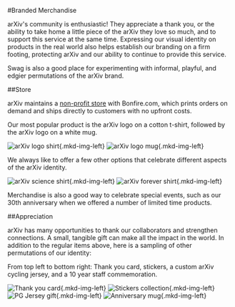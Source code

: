 #Branded Merchandise
<style>
.mkd-img-border {
  margin:1em 0px;
  padding:10px;
  border:.25em solid #ededed;
}
.mkd-horz-spacing {
  margin-right:1em;
  margin-left:1em;
}
.mkd-img-left {
  float:left;
  width:100%;
  margin-top:0;
}
.mkd-img-right {
  float:right;
  width:100%;
  margin-top:0;
}
.mkd-img-full {
  width:100% !important;
}
.mkd-img-60 {
  width:100% !important;
  margin:0 auto;
  display:block;
}
.mkd-img-thumb {
  max-width:150px !important;
}
.mkd-img-icon {
  border-radius:25%;
  width:150px;
  float:left;
  margin:0 .5em;
}
@media (min-width: 576px) {
  .mkd-img-left {
    width:calc(50% - 1.25em);
    margin-right:1em;
  }
  .mkd-img-right {
    width:calc(50% - 1.25em);
    margin-left:1em;
  }
  .mkd-img-60 {
    width:60% !important;
    margin:0 auto;
    display:block;
  }
}
</style>
arXiv's community is enthusiastic! They appreciate a thank you, or the ability to take home a little piece of the arXiv they love so much, and to support this service at the same time. Expressing our visual identity on products in the real world also helps establish our branding on a firm footing, protecting arXiv and our ability to continue to provide this service.

Swag is also a good place for experimenting with informal, playful, and edgier permutations of the arXiv brand.

##Store

arXiv maintains a [non-profit store](https://www.bonfire.com/store/arxiv-official/) with Bonfire.com, which prints orders on demand and ships directly to customers with no upfront costs.

Our most popular product is the arXiv logo on a cotton t-shirt, followed by the arXiv logo on a white mug.

![arXiv logo shirt](images/brand-swag-shirt-1.jpg){.mkd-img-left}
![arXiv logo mug](images/brand-swag-mug.jpg){.mkd-img-left}

We always like to offer a few other options that celebrate different aspects of the arXiv identity.

![arXiv science shirt](images/brand-swag-shirt-2.jpg){.mkd-img-left}
![arXiv forever shirt](images/brand-swag-shirt-3.jpg){.mkd-img-left}

Merchandise is also a good way to celebrate special events, such as our 30th anniversary when we offered a number of limited time products.

##Appreciation

arXiv has many opportunities to thank our collaborators and strengthen connections. A small, tangible gift can make all the impact in the world. In addition to the regular items above, here is a sampling of other permutations of our identity:

From top left to bottom right: Thank you card, stickers, a custom arXiv cycling jersey, and a 10 year staff commemoration.

![Thank you card](images/brand-swag-card.jpg){.mkd-img-left}
![Stickers collection](images/brand-swag-stickers.jpg){.mkd-img-left}
![PG Jersey gift](images/brand-swag-shirt-4.jpg){.mkd-img-left}
![Anniversary mug](images/brand-swag-shirt-5.jpg){.mkd-img-left}
